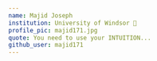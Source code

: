 ```yaml
---
name: Majid Joseph
institution: University of Windsor 🚩
profile_pic: majid171.jpg
quote: You need to use your INTUITION...
github_user: majid171
---
```

